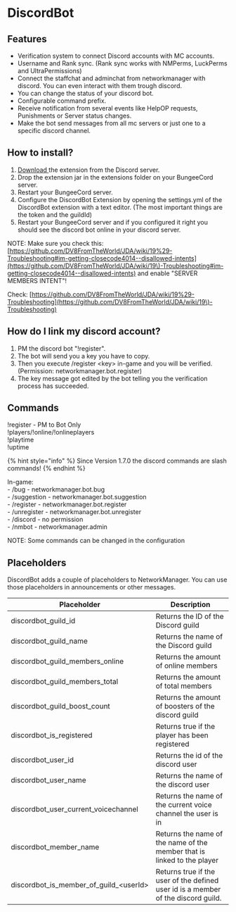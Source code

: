 # DiscordBot

## Features

* Verification system to connect Discord accounts with MC accounts.
* Username and Rank sync. (Rank sync works with NMPerms, LuckPerms and UltraPermissions)
* Connect the staffchat and adminchat from networkmanager with discord. You can even interact with them trough discord.
* You can change the status of your discord bot.
* Configurable command prefix.
* Receive notification from several events like HelpOP requests, Punishments or Server status changes.
* Make the bot send messages from all mc servers or just one to a specific discord channel.

## How to install?

1. [Download ](https://discord.com/channels/222070253172031500/564936239413985321)the extension from the Discord server.
2. Drop the extension jar in the extensions folder on your BungeeCord server.
3. Restart your BungeeCord server.
4. Configure the DiscordBot Extension by opening the settings.yml of the DiscordBot extension with a text editor. (The most important things are the token and the guildId)
5. Restart your BungeeCord server and if you configured it right you should see the discord bot online in your discord server.

NOTE: Make sure you check this: [https://github.com/DV8FromTheWorld/JDA/wiki/19%29-Troubleshooting#im-getting-closecode4014--disallowed-intents](https://github.com/DV8FromTheWorld/JDA/wiki/19\)-Troubleshooting#im-getting-closecode4014--disallowed-intents) and enable "SERVER MEMBERS INTENT"!

Check: [https://github.com/DV8FromTheWorld/JDA/wiki/19%29-Troubleshooting](https://github.com/DV8FromTheWorld/JDA/wiki/19\)-Troubleshooting)

## How do I link my discord account?

1. PM the discord bot "!register".
2. The bot will send you a key you have to copy.
3. Then you execute /register \<key> in-game and you will be verified. (Permission: networkmanager.bot.register)
4. The key message got edited by the bot telling you the verification process has succeeded.

## Commands

!register - PM to Bot Only\
!players/!online/!onlineplayers\
!playtime\
!uptime

{% hint style="info" %}
Since Version 1.7.0 the discord commands are slash commands!
{% endhint %}

In-game:\
\- /bug - networkmanager.bot.bug\
\- /suggestion - networkmanager.bot.suggestion\
\- /register - networkmanager.bot.register\
\- /unregister - networkmanager.bot.unregister\
\- /discord - no permission\
\- /nmbot - networkmanager.admin

NOTE: Some commands can be changed in the configuration

## Placeholders

DiscordBot adds a couple of placeholders to NetworkManager. You can use those placeholders in announcements or other messages.

| Placeholder                                  | Description                                                                       |
| -------------------------------------------- | --------------------------------------------------------------------------------- |
| discordbot\_guild\_id                        | Returns the ID of the Discord guild                                               |
| discordbot\_guild\_name                      | Returns the name of the Discord guild                                             |
| discordbot\_guild\_members\_online           | Returns the amount of online members                                              |
| discordbot\_guild\_members\_total            | Returns the amount of total members                                               |
| discordbot\_guild\_boost\_count              | Returns the amount of boosters of the discord guild                               |
| discordbot\_is\_registered                   | Returns true if the player has been registered                                    |
| discordbot\_user\_id                         | Returns the id of the discord user                                                |
| discordbot\_user\_name                       | Returns the name of the discord user                                              |
| discordbot\_user\_current\_voicechannel      | Returns the name of the current voice channel the user is in                      |
| discordbot\_member\_name                     | Returns the name of the name of the member that is linked to the player           |
| discordbot\_is\_member\_of\_guild\_\<userId> | Returns true if the user of the defined user id is a member of the discord guild. |
